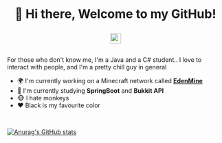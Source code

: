 <!-- ### Hi there 👋 -->

<h1 align="center">👋 Hi there, Welcome to my GitHub!
  <p align="center">
    <a href="https://t.me/overkidding">
      <img width="25px" src="https://www.iconsdb.com/icons/preview/white/telegram-xxl.png"/>
    </a>
    <!--<a href="https://discordapp.com/users/461610631867400212">
      <img width="25px" src="https://www.iconsdb.com/icons/preview/white/discord-2-xxl.png"/>
    </a>-->
  </p>
</h1>

For those who don't know me, I'm a Java and a C# student.. I love to interact with people, and I'm a pretty chill guy in general

- 🌍 I'm currently working on a Minecraft network called **[EdenMine](https://github.com/EdenMine)**
- 📕 I'm currently studying **SpringBoot** and **Bukkit API**
- 🐵 I hate monkeys
- ❤ Black is my favourite color

<br />

<!--- GitHub Stats --->
[![Anurag's GitHub stats](https://github-readme-stats.vercel.app/api?username=overkidding&count_private=true&show_icons=true&theme=tokyonight)](https://github.com/anuraghazra/github-readme-stats)


<!--
**overkidding/overkidding** is a ✨ _special_ ✨ repository because its `README.md` (this file) appears on your GitHub profile.

Here are some ideas to get you started:

- 🔭 I’m currently working on ...
- 🌱 I’m currently learning ...
- 👯 I’m looking to collaborate on ...
- 🤔 I’m looking for help with ...
- 💬 Ask me about ...
- 📫 How to reach me: ...
- 😄 Pronouns: ...
- ⚡ Fun fact: ...
-->
